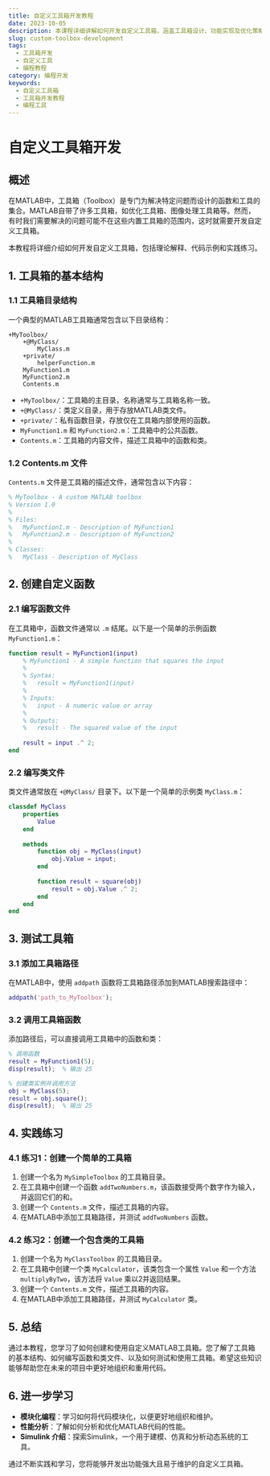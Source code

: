 ```yaml
---
title: 自定义工具箱开发教程
date: 2023-10-05
description: 本课程详细讲解如何开发自定义工具箱，涵盖工具箱设计、功能实现及优化策略，适合有一定编程基础的开发者。
slug: custom-toolbox-development
tags:
  - 工具箱开发
  - 自定义工具
  - 编程教程
category: 编程开发
keywords:
  - 自定义工具箱
  - 工具箱开发教程
  - 编程工具
---
```


# 自定义工具箱开发

## 概述

在MATLAB中，工具箱（Toolbox）是专门为解决特定问题而设计的函数和工具的集合。MATLAB自带了许多工具箱，如优化工具箱、图像处理工具箱等。然而，有时我们需要解决的问题可能不在这些内置工具箱的范围内，这时就需要开发自定义工具箱。

本教程将详细介绍如何开发自定义工具箱，包括理论解释、代码示例和实践练习。

## 1. 工具箱的基本结构

### 1.1 工具箱目录结构

一个典型的MATLAB工具箱通常包含以下目录结构：

```
+MyToolbox/
    +@MyClass/
        MyClass.m
    +private/
        helperFunction.m
    MyFunction1.m
    MyFunction2.m
    Contents.m
```

- `+MyToolbox/`：工具箱的主目录，名称通常与工具箱名称一致。
- `+@MyClass/`：类定义目录，用于存放MATLAB类文件。
- `+private/`：私有函数目录，存放仅在工具箱内部使用的函数。
- `MyFunction1.m` 和 `MyFunction2.m`：工具箱中的公共函数。
- `Contents.m`：工具箱的内容文件，描述工具箱中的函数和类。

### 1.2 Contents.m 文件

`Contents.m` 文件是工具箱的描述文件，通常包含以下内容：

```matlab
% MyToolbox - A custom MATLAB toolbox
% Version 1.0
%
% Files:
%   MyFunction1.m - Description of MyFunction1
%   MyFunction2.m - Description of MyFunction2
%
% Classes:
%   MyClass - Description of MyClass
```

## 2. 创建自定义函数

### 2.1 编写函数文件

在工具箱中，函数文件通常以 `.m` 结尾。以下是一个简单的示例函数 `MyFunction1.m`：

```matlab
function result = MyFunction1(input)
    % MyFunction1 - A simple function that squares the input
    %
    % Syntax:
    %   result = MyFunction1(input)
    %
    % Inputs:
    %   input - A numeric value or array
    %
    % Outputs:
    %   result - The squared value of the input
    
    result = input .^ 2;
end
```

### 2.2 编写类文件

类文件通常放在 `+@MyClass/` 目录下。以下是一个简单的示例类 `MyClass.m`：

```matlab
classdef MyClass
    properties
        Value
    end
    
    methods
        function obj = MyClass(input)
            obj.Value = input;
        end
        
        function result = square(obj)
            result = obj.Value .^ 2;
        end
    end
end
```

## 3. 测试工具箱

### 3.1 添加工具箱路径

在MATLAB中，使用 `addpath` 函数将工具箱路径添加到MATLAB搜索路径中：

```matlab
addpath('path_to_MyToolbox');
```

### 3.2 调用工具箱函数

添加路径后，可以直接调用工具箱中的函数和类：

```matlab
% 调用函数
result = MyFunction1(5);
disp(result);  % 输出 25

% 创建类实例并调用方法
obj = MyClass(5);
result = obj.square();
disp(result);  % 输出 25
```

## 4. 实践练习

### 4.1 练习1：创建一个简单的工具箱

1. 创建一个名为 `MySimpleToolbox` 的工具箱目录。
2. 在工具箱中创建一个函数 `addTwoNumbers.m`，该函数接受两个数字作为输入，并返回它们的和。
3. 创建一个 `Contents.m` 文件，描述工具箱的内容。
4. 在MATLAB中添加工具箱路径，并测试 `addTwoNumbers` 函数。

### 4.2 练习2：创建一个包含类的工具箱

1. 创建一个名为 `MyClassToolbox` 的工具箱目录。
2. 在工具箱中创建一个类 `MyCalculator`，该类包含一个属性 `Value` 和一个方法 `multiplyByTwo`，该方法将 `Value` 乘以2并返回结果。
3. 创建一个 `Contents.m` 文件，描述工具箱的内容。
4. 在MATLAB中添加工具箱路径，并测试 `MyCalculator` 类。

## 5. 总结

通过本教程，您学习了如何创建和使用自定义MATLAB工具箱。您了解了工具箱的基本结构、如何编写函数和类文件、以及如何测试和使用工具箱。希望这些知识能够帮助您在未来的项目中更好地组织和重用代码。

## 6. 进一步学习

- **模块化编程**：学习如何将代码模块化，以便更好地组织和维护。
- **性能分析**：了解如何分析和优化MATLAB代码的性能。
- **Simulink 介绍**：探索Simulink，一个用于建模、仿真和分析动态系统的工具。

通过不断实践和学习，您将能够开发出功能强大且易于维护的自定义工具箱。